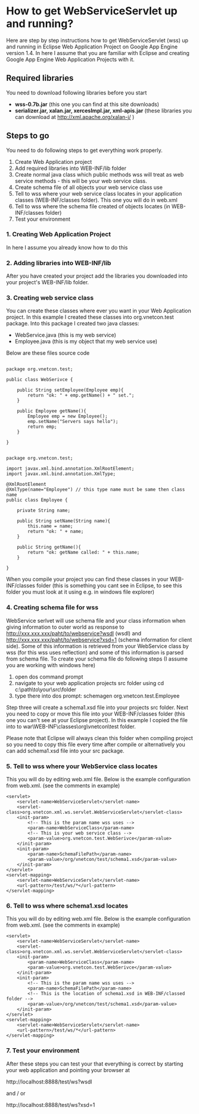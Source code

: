 # How to get WebServiceServlet up and running? #

Here are step by step instructions how to get WebServiceServlet (wss) up and running in Eclipse Web Application Project on Google App Engine version 1.4. In here I assume that you are familiar with Eclipse and creating Google App Engine Web Application Projects with it.


## Required libraries ##

You need to download following libraries before you start

  * **wss-0.7b.jar** (this one you can find at this site downloads)
  * **serializer.jar, xalan.jar, xercesImpl.jar, xml-apis.jar** (these libraries you can download at http://xml.apache.org/xalan-j/ )


## Steps to go ##

You need to do following steps to get everything work properly.

  1. Create Web Application project
  1. Add required libraries into WEB-INF/lib folder
  1. Create normal java class which public methods wss will treat as web service methods - this will be your web service class.
  1. Create schema file of all objects your web service class use
  1. Tell to wss where your web service class locates in your application classes (WEB-INF/classes folder). This one you will do in web.xml
  1. Tell to wss where the schema file created of objects locates (in WEB-INF/classes folder)
  1. Test your environment


### 1. Creating Web Application Project ###

In here I assume you already know how to do this


### 2. Adding libraries into WEB-INF/lib ###

After you have created your project add the libraries you downloaded into your project's WEB-INF/lib folder.


### 3. Creating web service class ###

You can create these classes where ever you want in your Web Application project. In this example I created these classes into org.vnetcon.test package. Into this package I created two java classes:

  * WebService.java (this is my web service)
  * Employee.java (this is my object that my web service use)

Below are these files source code

```

package org.vnetcon.test;

public class WebSerivce {

	public String setEmployee(Employee emp){
		return "ok: " + emp.getName() + " set.";
	}
	
	public Employee getName(){
		Employee emp = new Employee();
		emp.setName("Servers says hello");
		return emp;
	}
		
}

```

```

package org.vnetcon.test;

import javax.xml.bind.annotation.XmlRootElement;
import javax.xml.bind.annotation.XmlType;

@XmlRootElement
@XmlType(name="Employee") // this type name must be same then class name
public class Employee {

	private String name;
	
	public String setName(String name){
		this.name = name;
		return "ok: " + name;
	}
	
	public String getName(){
		return "ok: getName called: " + this.name;
	}
	
}

```

When you compile your project you can find these classes in your WEB-INF/classes folder (this is something you cant see in Eclipse, to see this folder you must look at it using e.g. in windows file explorer)


### 4. Creating schema file for wss ###

WebService serlvet will use schema file and your class information when giving information to outer world as response to http://xxx.xxx.xxx/paht/to/webservice?wsdl (wsdl) and http://xxx.xxx.xxx/paht/to/webservice?xsd=1 (schema information for client side). Some of this information is retrieved from your WebService class by wss (for this wss uses reflection) and some of this information is parsed from schema file. To create your schema file do following steps (I assume you are working with windows here)

  1. open dos command prompt
  1. navigate to your web application projects src folder using cd c:\path\to\your\src\folder
  1. type there into dos prompt: schemagen org.vnetcon.test.Employee

Step three will create a schema1.xsd file into your projects src folder. Next you need to copy or move this file into your WEB-INF/classes folder (this one you can't see at your Eclipse project). In this example I copied the file into to war\WEB-INF\classes\org\vnetcon\test folder.

Please note that Eclipse will always clean this folder when compiling project so you need to copy this file every time after compile or alternatively you can add schema1.xsd file into your src package.


### 5. Tell to wss where your WebService class locates ###

This you will do by editing web.xml file. Below is the example configuration from web.xml. (see the comments in example)

```
<servlet>
	<servlet-name>WebServiceServlet</servlet-name>
	<servlet-class>org.vnetcon.xml.ws.servlet.WebServiceServlet</servlet-class>
	<init-param>
		<!-- This is the param name wss uses -->
		<param-name>WebServiceClass</param-name>
		<!-- This is your web service class -->
		<param-value>org.vnetcon.test.WebSerivce</param-value>
	</init-param>
	<init-param>
		<param-name>SchemaFilePath</param-name>
		<param-value>/org/vnetcon/test/schema1.xsd</param-value>
	</init-param>
</servlet>
<servlet-mapping>
	<servlet-name>WebServiceServlet</servlet-name>
	<url-pattern>/test/ws/*</url-pattern>
</servlet-mapping>

```


### 6. Tell to wss where schema1.xsd locates ###

This you will do by editing web.xml file. Below is the example configuration from web.xml. (see the comments in example)

```
<servlet>
	<servlet-name>WebServiceServlet</servlet-name>
	<servlet-class>org.vnetcon.xml.ws.servlet.WebServiceServlet</servlet-class>
	<init-param>
		<param-name>WebServiceClass</param-name>
		<param-value>org.vnetcon.test.WebSerivce</param-value>
	</init-param>
	<init-param>
		<!-- This is the param name wss uses -->
		<param-name>SchemaFilePath</param-name>
		<!-- This is the location of schema1.xsd in WEB-INF/classed folder -->
		<param-value>/org/vnetcon/test/schema1.xsd</param-value>
	</init-param>
</servlet>
<servlet-mapping>
	<servlet-name>WebServiceServlet</servlet-name>
	<url-pattern>/test/ws/*</url-pattern>
</servlet-mapping>

```


### 7. Test your environment ###

After these steps you can test your that everything is correct by starting your web application and pointing your browser at

http://localhost:8888/test/ws?wsdl

and / or

http://localhost:8888/test/ws?xsd=1